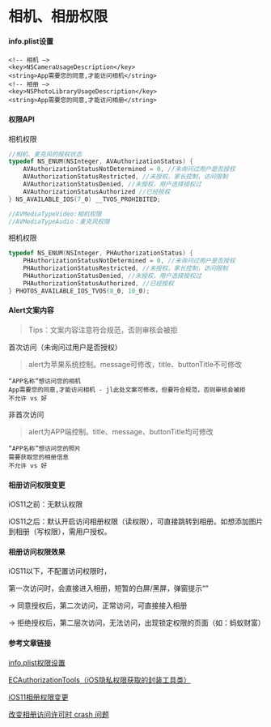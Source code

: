 # 相机、相册权限

####  info.plist设置

```
<!-- 相机 —> 
<key>NSCameraUsageDescription</key>
<string>App需要您的同意,才能访问相机</string>
<!-- 相册 —> 
<key>NSPhotoLibraryUsageDescription</key>
<string>App需要您的同意,才能访问相册</string>
```



#### 权限API

相机权限

```objective-c
//相机、麦克风的授权状态
typedef NS_ENUM(NSInteger, AVAuthorizationStatus) {
    AVAuthorizationStatusNotDetermined = 0, //未询问过用户是否授权
    AVAuthorizationStatusRestricted, //未授权，家长控制，访问限制
    AVAuthorizationStatusDenied, //未授权，用户选择授权过
    AVAuthorizationStatusAuthorized //已经授权
} NS_AVAILABLE_IOS(7_0) __TVOS_PROHIBITED;

//AVMediaTypeVideo:相机权限
//AVMediaTypeAudio：麦克风权限
```

相机权限

```objective-c
typedef NS_ENUM(NSInteger, PHAuthorizationStatus) {
    PHAuthorizationStatusNotDetermined = 0, //未询问过用户是否授权
    PHAuthorizationStatusRestricted, //未授权，家长控制，访问限制
    PHAuthorizationStatusDenied, //未授权，用户选择授权过           
    PHAuthorizationStatusAuthorized, //已经授权  
} PHOTOS_AVAILABLE_IOS_TVOS(8_0, 10_0);
```



#### Alert文案内容

> Tips：文案内容注意符合规范，否则审核会被拒

首次访问（未询问过用户是否授权）

> alert为苹果系统控制。message可修改，title、buttonTitle不可修改

```
“APP名称”想访问您的相机
App需要您的同意,才能访问相机 - jl此处文案可修改，但要符合规范，否则审核会被拒
不允许 vs 好
```

非首次访问

> alert为APP端控制。title、message、buttonTitle均可修改

```
“APP名称”想访问您的照片
需要获取您的相册信息
不允许 vs 好
```



#### 相册访问权限变更

iOS11之前：无默认权限

iOS11之后：默认开启访问相册权限（读权限），可直接跳转到相册。如想添加图片到相册（写权限），需用户授权。



#### 相册访问权限效果

iOS11以下，不配置访问权限时，

第一次访问时，会直接进入相册，短暂的白屏/黑屏，弹窗提示“”

-> 同意授权后，第二次访问，正常访问，可直接接入相册

-> 拒绝授权后，第二层次访问，无法访问，出现锁定权限的页面（如：蚂蚁财富）



#### 参考文章链接

[info.plist权限设置](https://blog.csdn.net/qq413191840/article/details/74171751)

[ECAuthorizationTools（iOS隐私权限获取的封装工具类）](https://blog.csdn.net/qq_30513483/article/details/74388625)

[iOS11相册权限变更](https://www.jianshu.com/p/c03a87e4ca87)

[改变相册访问许可时 crash 问题](http://www.cocoachina.com/ios/20161129/18218.html)